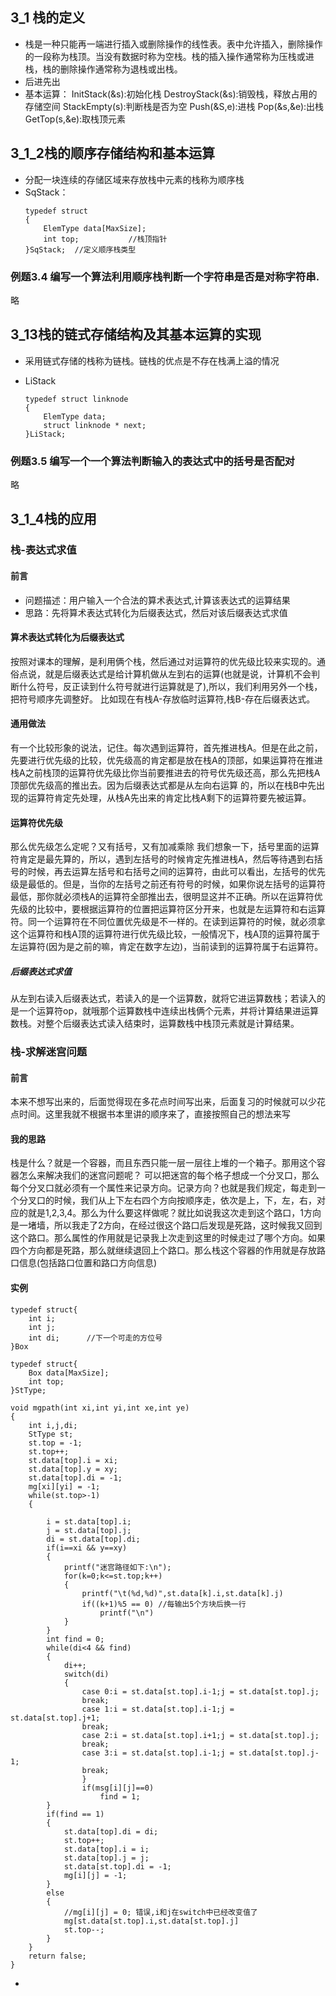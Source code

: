 ## 3_1 栈的定义
 - 栈是一种只能再一端进行插入或删除操作的线性表。表中允许插入，删除操作的一段称为栈顶。当没有数据时称为空栈。栈的插入操作通常称为压栈或进栈，栈的删除操作通常称为退栈或出栈。
 - 后进先出
 - 基本运算：
	 InitStack(&s):初始化栈
	 DestroyStack(&s):销毁栈，释放占用的存储空间
	 StackEmpty(s):判断栈是否为空
	 Push(&S,e):进栈
	 Pop(&s,&e):出栈
	 GetTop(s,&e):取栈顶元素
## 3_1_2栈的顺序存储结构和基本运算
 - 分配一块连续的存储区域来存放栈中元素的栈称为顺序栈
 - SqStack：
	```
	typedef struct
	{
		ElemType data[MaxSize];
		int top;           //栈顶指针
	}SqStack;  //定义顺序栈类型
	```
	
### 例题3.4 编写一个算法利用顺序栈判断一个字符串是否是对称字符串.
略
## 3_13栈的链式存储结构及其基本运算的实现
 - 采用链式存储的栈称为链栈。链栈的优点是不存在栈满上溢的情况
 - LiStack
 
	```
	typedef struct linknode
	{
		ElemType data;
		struct linknode * next;
	}LiStack;
	```
### 例题3.5 编写一个一个算法判断输入的表达式中的括号是否配对
略
## 3_1_4栈的应用
### 栈-表达式求值
#### 前言
  - 问题描述：用户输入一个合法的算术表达式,计算该表达式的运算结果
  - 思路：先将算术表达式转化为后缀表达式，然后对该后缀表达式求值

#### 算术表达式转化为后缀表达式
按照对课本的理解，是利用俩个栈，然后通过对运算符的优先级比较来实现的。通俗点说，就是后缀表达式是给计算机做从左到右的运算(也就是说，计算机不会判断什么符号，反正读到什么符号就进行运算就是了),所以，我们利用另外一个栈，把符号顺序先调整好。
比如现在有栈A-存放临时运算符,栈B-存在后缀表达式。

#### 通用做法
 有一个比较形象的说法，记住。每次遇到运算符，首先推进栈A。但是在此之前，先要进行优先级的比较，优先级高的肯定都是放在栈A的顶部，如果运算符在推进栈A之前栈顶的运算符优先级比你当前要推进去的符号优先级还高，那么先把栈A顶部优先级高的推出去。因为后缀表达式都是从左向右运算 的，所以在栈B中先出现的运算符肯定先处理，从栈A先出来的肯定比栈A剩下的运算符要先被运算。

#### 运算符优先级
 那么优先级怎么定呢？又有括号，又有加减乘除
 我们想象一下，括号里面的运算符肯定是最先算的，所以，遇到左括号的时候肯定先推进栈A，然后等待遇到右括号的时候，再去运算左括号和右括号之间的运算符，由此可以看出，左括号的优先级是最低的。但是，当你的左括号之前还有符号的时候，如果你说左括号的运算符最低，那你就必须栈A的运算符全部推出去，很明显这并不正确。所以在运算符优先级的比较中，要根据运算符的位置把运算符区分开来，也就是左运算符和右运算符。同一个运算符在不同位置优先级是不一样的。在读到运算符的时候，就必须拿这个运算符和栈A顶的运算符进行优先级比较，一般情况下，栈A顶的运算符属于左运算符(因为是之前的嘛，肯定在数字左边)，当前读到的运算符属于右运算符。

##### 后缀表达式求值
 从左到右读入后缀表达式，若读入的是一个运算数，就将它进运算数栈；若读入的是一个运算符op，就哦那个运算数栈中连续出栈俩个元素，并将计算结果进运算数栈。对整个后缀表达式读入结束时，运算数栈中栈顶元素就是计算结果。

### 栈-求解迷宫问题
#### 前言
本来不想写出来的，后面觉得现在多花点时间写出来，后面复习的时候就可以少花点时间。这里我就不根据书本里讲的顺序来了，直接按照自己的想法来写
#### 我的思路
栈是什么？就是一个容器，而且东西只能一层一层往上堆的一个箱子。那用这个容器怎么来解决我们的迷宫问题呢？
可以把迷宫的每个格子想成一个分叉口，那么每个分叉口就必须有一个属性来记录方向。记录方向？也就是我们规定，每走到一个分叉口的时候，我们从上下左右四个方向按顺序走，依次是上，下，左，右，对应的就是1,2,3,4。那么为什么要这样做呢？就比如说我这次走到这个路口，1方向是一堵墙，所以我走了2方向，在经过很这个路口后发现是死路，这时候我又回到这个路口。那么属性的作用就是记录我上次走到这里的时候走过了哪个方向。如果四个方向都是死路，那么就继续退回上个路口。那么栈这个容器的作用就是存放路口信息(包括路口位置和路口方向信息)
#### 实例
```
typedef struct{
	int i;
	int j;
	int di;      //下一个可走的方位号     
}Box

typedef struct{
	Box data[MaxSize];
	int top;
}StType;

void mgpath(int xi,int yi,int xe,int ye)
{
	int i,j,di;
	StType st;
	st.top = -1;
	st.top++;
	st.data[top].i = xi;
	st.data[top].y = xy;
	st.data[top].di = -1;
	mg[xi][yi] = -1;
	while(st.top>-1)
	{
		
		i = st.data[top].i;
		j = st.data[top].j;
		di = st.data[top].di;
		if(i==xi && y==xy)
		{
			printf("迷宫路径如下:\n");
			for(k=0;k<=st.top;k++)
			{
				printf("\t(%d,%d)",st.data[k].i,st.data[k].j)
				if((k+1)%5 == 0) //每输出5个方块后换一行
					printf("\n")
			}
		}
		int find = 0;
		while(di<4 && find)
		{
			di++;
			switch(di)
			{
				case 0:i = st.data[st.top].i-1;j = st.data[st.top].j;
				break;
				case 1:i = st.data[st.top].i-1;j = st.data[st.top].j+1;
				break;
				case 2:i = st.data[st.top].i+1;j = st.data[st.top].j;
				break;	
				case 3:i = st.data[st.top].i-1;j = st.data[st.top].j-1;
				break;		
				}
				if(msg[i][j]==0)
					find = 1;
		}
		if(find == 1)
		{
			st.data[top].di = di;
			st.top++;
			st.data[top].i = i;
			st.data[top].j = j;
			st.data[st.top].di = -1;
			mg[i][j] = -1;
		}
		else
		{
			//mg[i][j] = 0; 错误,i和j在switch中已经改变值了
			mg[st.data[st.top].i,st.data[st.top].j]
			st.top--;
		}
	}
	return false;
}
```




 - 

	



